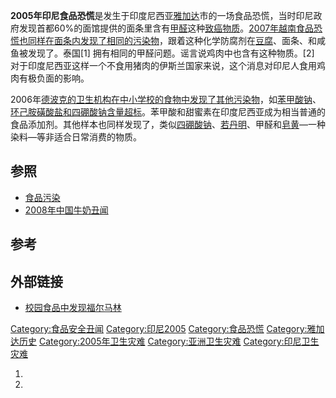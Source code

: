 **2005年印尼食品恐慌**是发生于印度尼西亚[雅加达](../Page/雅加达.md "wikilink")市的一场食品恐慌，当时印尼政府发现首都60%的面馆提供的面条里含有[甲醛](../Page/甲醛.md "wikilink")这种[致癌物质](https://zh.wikipedia.org/wiki/致癌物质 "wikilink")。[2007年越南食品恐慌也同样在面条内发现了相同的污染物](https://zh.wikipedia.org/wiki/2007年越南食品恐慌 "wikilink")，跟着这种化学防腐剂在[豆腐](../Page/豆腐.md "wikilink")、面条、和咸鱼被发现了。泰国\[1\] 拥有相同的甲醛问题。谣言说鸡肉中也含有这种物质。\[2\] 对于印度尼西亚这样一个不食用猪肉的伊斯兰国家来说，这个消息对印尼人食用鸡肉有极负面的影响。

2006年[德波克的卫生机构在中小学校的食物中发现了其他污染物](https://zh.wikipedia.org/wiki/德波克 "wikilink")，如[苯甲酸钠](../Page/苯甲酸钠.md "wikilink")、[环己胺磺酸盐和](https://zh.wikipedia.org/wiki/环己胺磺酸盐 "wikilink")[四硼酸钠含量超标](https://zh.wikipedia.org/wiki/四硼酸钠 "wikilink")。苯甲酸和甜蜜素在印度尼西亚成为相当普通的食品添加剂。其他样本也同样发现了，类似[四硼酸钠](https://zh.wikipedia.org/wiki/四硼酸钠 "wikilink")、[若丹明](https://zh.wikipedia.org/wiki/若丹明 "wikilink")、甲醛和[皂黄](https://zh.wikipedia.org/wiki/皂黄 "wikilink")—一种染料—等非适合日常消费的物质。

## 参照

  - [食品污染](https://zh.wikipedia.org/wiki/食品污染 "wikilink")
  - [2008年中国牛奶丑闻](../Page/2008年中国奶制品污染事件.md "wikilink")

## 参考

## 外部链接

  - [校园食品中发现福尔马林](https://web.archive.org/web/20090615053159/http://www.thejakartapost.com/news/2006/12/22/formaldehyde-found-school-snacks.html)

[Category:食品安全丑闻](https://zh.wikipedia.org/wiki/Category:食品安全丑闻 "wikilink") [Category:印尼2005](https://zh.wikipedia.org/wiki/Category:印尼2005 "wikilink") [Category:食品恐慌](https://zh.wikipedia.org/wiki/Category:食品恐慌 "wikilink") [Category:雅加达历史](https://zh.wikipedia.org/wiki/Category:雅加达历史 "wikilink") [Category:2005年卫生灾难](https://zh.wikipedia.org/wiki/Category:2005年卫生灾难 "wikilink") [Category:亚洲卫生灾难](https://zh.wikipedia.org/wiki/Category:亚洲卫生灾难 "wikilink") [Category:印尼卫生灾难](https://zh.wikipedia.org/wiki/Category:印尼卫生灾难 "wikilink")

1.
2.